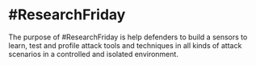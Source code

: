 # #ResearchFriday

The purpose of #ResearchFriday is help defenders to build a sensors to learn, test and profile attack tools and techniques in all kinds of attack scenarios in a controlled and isolated environment.

